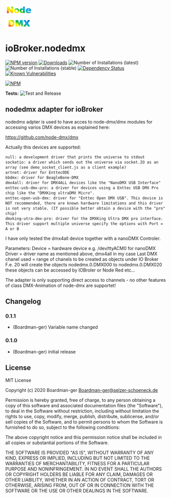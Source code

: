 ![Logo](admin/nodedmx.png)
# ioBroker.nodedmx

[![NPM version](http://img.shields.io/npm/v/iobroker.nodedmx.svg)](https://www.npmjs.com/package/iobroker.nodedmx)
[![Downloads](https://img.shields.io/npm/dm/iobroker.nodedmx.svg)](https://www.npmjs.com/package/iobroker.nodedmx)
![Number of Installations (latest)](http://iobroker.live/badges/nodedmx-installed.svg)
![Number of Installations (stable)](http://iobroker.live/badges/nodedmx-stable.svg)
[![Dependency Status](https://img.shields.io/david/Boardman-ger/iobroker.nodedmx.svg)](https://david-dm.org/Boardman-ger/iobroker.nodedmx)
[![Known Vulnerabilities](https://snyk.io/test/github/Boardman-ger/ioBroker.nodedmx/badge.svg)](https://snyk.io/test/github/Boardman-ger/ioBroker.nodedmx)

[![NPM](https://nodei.co/npm/iobroker.nodedmx.png?downloads=true)](https://nodei.co/npm/iobroker.nodedmx/)

**Tests:** ![Test and Release](https://github.com/Boardman-ger/ioBroker.nodedmx/workflows/Test%20and%20Release/badge.svg)

## nodedmx adapter for ioBroker

nodedmx adpter is used to have acces to node-dmx/dmx modules for accessing varios DMX devices as explained here: 

https://github.com/node-dmx/dmx

Actually this devices are supported:

    null: a development driver that prints the universe to stdout
    socketio: a driver which sends out the universe via socket.IO as an array (see demo_socket_client.js as a client example)
    artnet: driver for EnttecODE
    bbdmx: driver for BeagleBone-DMX
    dmx4all: driver for DMX4ALL devices like the "NanoDMX USB Interface"
    enttec-usb-dmx-pro: a driver for devices using a Enttec USB DMX Pro chip like the "DMXKing ultraDMX Micro".
    enttec-open-usb-dmx: driver for "Enttec Open DMX USB". This device is NOT recommended, there are known hardware limitations and this driver is not very stable. (If possible better obtain a device with the "pro" chip)
    dmxking-utra-dmx-pro: driver for the DMXKing Ultra DMX pro interface. This driver support multiple universe specify the options with Port = A or B

I have only tested the dmx4all device together with a nanoDMX Controler.

Parameters: 
Device = hardware device e.g.    /dev/ttyACM0     for nanoDMX
Driver = driver name as mentioned above,    dmx4all    in my case
Last DMX chanel used = range of chanels to be created as objects under IO Broker
F.e. 20 will create the objects nodedmx.0.DMX000 to nodedmx.0.DMX020 these objects can be accessed by IOBroler or Node Red etc...

The adapter is only supporting direct access to channels - no other features of class DMX-Animation of node-dmx are supportet!

## Changelog

### 0.1.1
* (Boardman-ger) Variable name changed

### 0.1.0
* (Boardman-ger) initial release

## License
MIT License

Copyright (c) 2020 Boardman-ger <Boardman-ger@selzer-schoeneck.de>

Permission is hereby granted, free of charge, to any person obtaining a copy
of this software and associated documentation files (the "Software"), to deal
in the Software without restriction, including without limitation the rights
to use, copy, modify, merge, publish, distribute, sublicense, and/or sell
copies of the Software, and to permit persons to whom the Software is
furnished to do so, subject to the following conditions:

The above copyright notice and this permission notice shall be included in all
copies or substantial portions of the Software.

THE SOFTWARE IS PROVIDED "AS IS", WITHOUT WARRANTY OF ANY KIND, EXPRESS OR
IMPLIED, INCLUDING BUT NOT LIMITED TO THE WARRANTIES OF MERCHANTABILITY,
FITNESS FOR A PARTICULAR PURPOSE AND NONINFRINGEMENT. IN NO EVENT SHALL THE
AUTHORS OR COPYRIGHT HOLDERS BE LIABLE FOR ANY CLAIM, DAMAGES OR OTHER
LIABILITY, WHETHER IN AN ACTION OF CONTRACT, TORT OR OTHERWISE, ARISING FROM,
OUT OF OR IN CONNECTION WITH THE SOFTWARE OR THE USE OR OTHER DEALINGS IN THE
SOFTWARE.